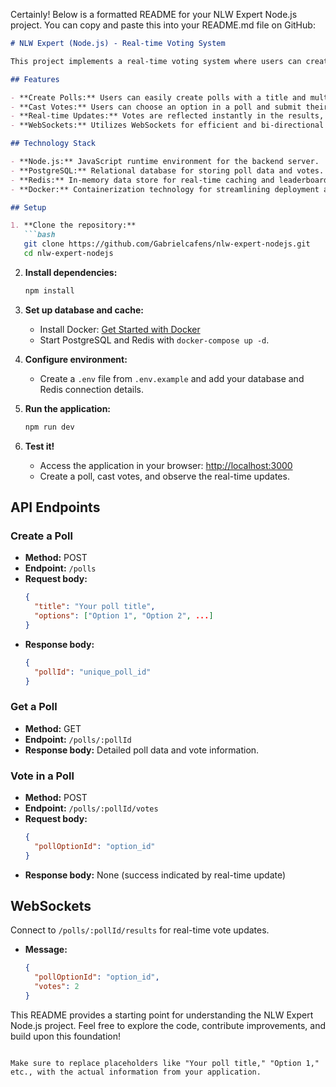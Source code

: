 Certainly! Below is a formatted README for your NLW Expert Node.js project. You can copy and paste this into your README.md file on GitHub:

```markdown
# NLW Expert (Node.js) - Real-time Voting System

This project implements a real-time voting system where users can create polls and others can cast their votes. The system generates a ranking among the options and updates the votes in real-time, providing instant feedback and engagement.

## Features

- **Create Polls:** Users can easily create polls with a title and multiple options.
- **Cast Votes:** Users can choose an option in a poll and submit their vote.
- **Real-time Updates:** Votes are reflected instantly in the results, displaying the current ranking of options.
- **WebSockets:** Utilizes WebSockets for efficient and bi-directional communication, ensuring seamless updates without refreshing the page.

## Technology Stack

- **Node.js:** JavaScript runtime environment for the backend server.
- **PostgreSQL:** Relational database for storing poll data and votes.
- **Redis:** In-memory data store for real-time caching and leaderboards.
- **Docker:** Containerization technology for streamlining deployment and scalability.

## Setup

1. **Clone the repository:**
   ```bash
   git clone https://github.com/Gabrielcafens/nlw-expert-nodejs.git
   cd nlw-expert-nodejs
   ```

2. **Install dependencies:**
   ```bash
   npm install
   ```

3. **Set up database and cache:**
   - Install Docker: [Get Started with Docker](https://docs.docker.com/get-started/)
   - Start PostgreSQL and Redis with `docker-compose up -d`.

4. **Configure environment:**
   - Create a `.env` file from `.env.example` and add your database and Redis connection details.

5. **Run the application:**
   ```bash
   npm run dev
   ```

6. **Test it!**
   - Access the application in your browser: [http://localhost:3000](http://localhost:3000)
   - Create a poll, cast votes, and observe the real-time updates.

## API Endpoints

### Create a Poll

- **Method:** POST
- **Endpoint:** `/polls`
- **Request body:**
  ```json
  {
    "title": "Your poll title",
    "options": ["Option 1", "Option 2", ...]
  }
  ```
- **Response body:**
  ```json
  {
    "pollId": "unique_poll_id"
  }
  ```

### Get a Poll

- **Method:** GET
- **Endpoint:** `/polls/:pollId`
- **Response body:** Detailed poll data and vote information.

### Vote in a Poll

- **Method:** POST
- **Endpoint:** `/polls/:pollId/votes`
- **Request body:**
  ```json
  {
    "pollOptionId": "option_id"
  }
  ```
- **Response body:** None (success indicated by real-time update)

## WebSockets

Connect to `/polls/:pollId/results` for real-time vote updates.

- **Message:**
  ```json
  {
    "pollOptionId": "option_id",
    "votes": 2
  }
  ```

This README provides a starting point for understanding the NLW Expert Node.js project. Feel free to explore the code, contribute improvements, and build upon this foundation!
```

Make sure to replace placeholders like "Your poll title," "Option 1," etc., with the actual information from your application.
